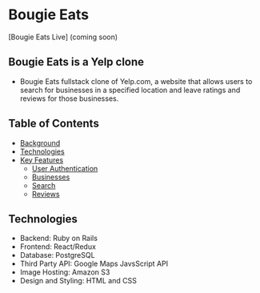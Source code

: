 # Bougie Eats

[Bougie Eats Live] (coming soon)

## Bougie Eats is a Yelp clone
* Bougie Eats fullstack clone of Yelp.com, a website that allows users to search for businesses in a specified location and leave ratings and reviews for those businesses.

## Table of Contents
* [Background](#background)
* [Technologies](#technologies)
* [Key Features](#key-features)
  * [User Authentication](#user-authentication)
  * [Businesses](#businesses)
  * [Search](#search)
  * [Reviews](#reviews)


## Technologies
* Backend: Ruby on Rails
* Frontend: React/Redux
* Database: PostgreSQL
* Third Party API: Google Maps JavsScript API
* Image Hosting: Amazon S3
* Design and Styling: HTML and CSS
